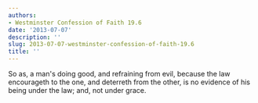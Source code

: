 ```yaml
---
authors:
- Westminster Confession of Faith 19.6
date: '2013-07-07'
description: ''
slug: 2013-07-07-westminster-confession-of-faith-19.6
title: ''
---
```

So as, a man's doing good, and refraining from evil, because the law encourageth to the one, and deterreth from the other, is no evidence of his being under the law; and, not under grace.



